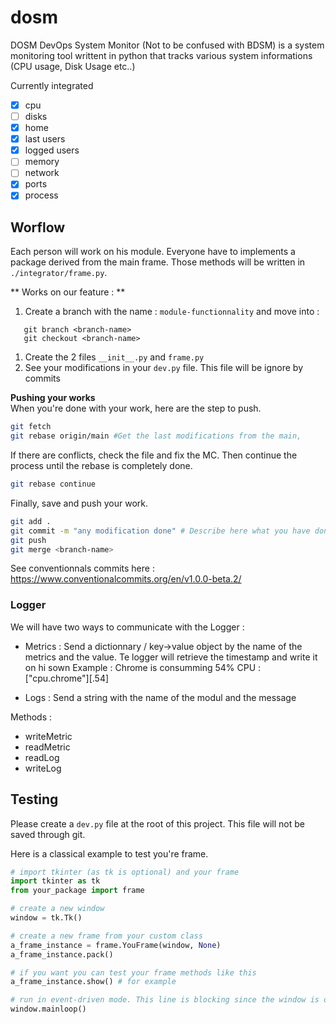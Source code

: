 # dosm
DOSM DevOps System Monitor (Not to be confused with BDSM) is a system monitoring tool writtent in python that tracks various system informations (CPU usage, Disk Usage etc..)

Currently integrated
- [x] cpu
- [ ] disks
- [x] home
- [x] last users
- [x] logged users
- [ ] memory
- [ ] network
- [x] ports
- [x] process

## Worflow

Each person will work on his module. Everyone have to implements a package derived from the main frame. Those methods will be written in `./integrator/frame.py`.

** Works on our feature : **
1. Create a branch with the name : `module-functionnality` and move into :
```
   git branch <branch-name>
   git checkout <branch-name>
```
1. Create the 2 files `__init__.py` and `frame.py`
1. See your modifications in your `dev.py` file. This file will be ignore by commits

**Pushing your works**  
When you're done with your work, here are the step to push.
```bash
git fetch
git rebase origin/main #Get the last modifications from the main, 
```

If there are conflicts, check the file and fix the MC. Then continue the process until the rebase is completely done.
```bash
git rebase continue
```

Finally, save and push your work.
```bash
git add .
git commit -m "any modification done" # Describe here what you have done
git push
git merge <branch-name>
```

See conventionnals commits here : https://www.conventionalcommits.org/en/v1.0.0-beta.2/

### Logger

We will have two ways to communicate with the Logger :
- Metrics : Send a dictionnary / key->value object by the name of the metrics and the value. Te logger will retrieve the timestamp and write it on hi sown
Example : Chrome is consumming 54% CPU : ["cpu.chrome"][.54]

- Logs : Send a string with the name of the modul and the message

Methods :
- writeMetric
- readMetric
- readLog
- writeLog

## Testing

Please create a `dev.py` file at the root of this project. This file will not be saved through git.

Here is a classical example to test you're frame.

```python
# import tkinter (as tk is optional) and your frame
import tkinter as tk
from your_package import frame

# create a new window
window = tk.Tk()

# create a new frame from your custom class
a_frame_instance = frame.YouFrame(window, None)
a_frame_instance.pack()

# if you want you can test your frame methods like this
a_frame_instance.show() # for example

# run in event-driven mode. This line is blocking since the window is opened
window.mainloop()
```
